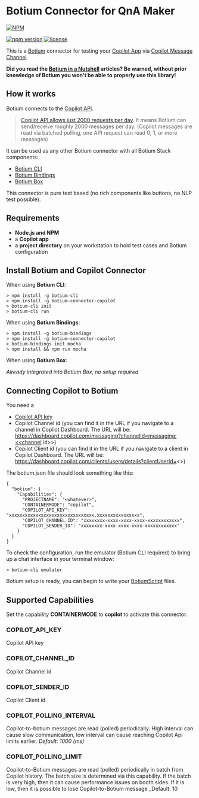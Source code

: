 # Botium Connector for QnA Maker

[![NPM](https://nodei.co/npm/botium-connector-copilot.png?downloads=true&downloadRank=true&stars=true)](https://nodei.co/npm/botium-connector-dialogflowcx/)

[![npm version](https://badge.fury.io/js/botium-connector-copilot.svg)](https://badge.fury.io/js/botium-connector-copilot)
[![license](https://img.shields.io/github/license/mashape/apistatus.svg)]()

This is a [Botium](https://github.com/codeforequity-at/botium-core) connector for testing your [Copilot App](https://www.copilot.com/) via [Copilot Message Channel](https://docs.copilot.com/reference/message-channels).

__Did you read the [Botium in a Nutshell](https://medium.com/@floriantreml/botium-in-a-nutshell-part-1-overview-f8d0ceaf8fb4) articles? Be warned, without prior knowledge of Botium you won't be able to properly use this library!__

## How it works
Botium connects to the [Copilot API](https://docs.copilot.com/reference/).

> [Copilot API allows just 2000 requests per day](https://docs.copilot.com/reference/getting-started-introduction#rate-limits).
> It means Botium can send/receive roughly 2000 messages per day. 
> (Copilot messages are read via batched polling, one API request can read 0, 1, or more messages)


It can be used as any other Botium connector with all Botium Stack components:
* [Botium CLI](https://github.com/codeforequity-at/botium-cli/)
* [Botium Bindings](https://github.com/codeforequity-at/botium-bindings/)
* [Botium Box](https://www.botium.at)

This connector is pure text based (no rich components like buttons, no NLP test possible).

## Requirements
* **Node.js and NPM**
* a **Copilot app**
* a **project directory** on your workstation to hold test cases and Botium configuration

## Install Botium and Copilot Connector

When using __Botium CLI__:

```
> npm install -g botium-cli
> npm install -g botium-connector-copilot
> botium-cli init
> botium-cli run
```

When using __Botium Bindings__:

```
> npm install -g botium-bindings
> npm install -g botium-connector-copilot
> botium-bindings init mocha
> npm install && npm run mocha
```

When using __Botium Box__:

_Already integrated into Botium Box, no setup required_

## Connecting Copilot to Botium

You need a 
- [Copilot API key](https://docs.copilot.com/reference/getting-started-introduction#if-you-are-building-any-other-type-of-api-integration)
- Copilot Channel id (you can find it in the URL if you navigate to a channel in Copilot Dashboard. The URL will be: https://dashboard.copilot.com/messaging?channelId=messaging:<<channel id>>)
- Copilot Client id (you can find it in the URL if you navigate to a client in Copilot Dashboard. The URL will be: https://dashboard.copilot.com/clients/users/details?clientUserId=<<user id>>)

The botium.json file should look something like this:

```
{
  "botium": {
    "Capabilities": {
      "PROJECTNAME": "<whatever>",
      "CONTAINERMODE": "copilot",
      "COPILOT_API_KEY": "xxxxxxxxxxxxxxxxxxxxxxxxxxxxxxxx.xxxxxxxxxxxxxxxx",
      "COPILOT_CHANNEL_ID": "xxxxxxxx-xxxx-xxxx-xxxx-xxxxxxxxxxxx",
      "COPILOT_SENDER_ID": "xxxxxxxx-xxxx-xxxx-xxxx-xxxxxxxxxxxx"
    }
  }
}
```

To check the configuration, run the emulator (Botium CLI required) to bring up a chat interface in your terminal window:

```
> botium-cli emulator
```

Botium setup is ready, you can begin to write your [BotiumScript](https://botium.atlassian.net/wiki/spaces/BOTIUM/pages/491664/Botium+Scripting+-+BotiumScript) files.

## Supported Capabilities

Set the capability __CONTAINERMODE__ to __copilot__ to activate this connector.

### COPILOT_API_KEY
Copilot API key

### COPILOT_CHANNEL_ID
Copilot Channel id

### COPILOT_SENDER_ID
Copilot Client id

### COPILOT_POLLING_INTERVAL
Copilot-to-botium messages are read (polled) periodically. High interval can cause slow communication, low interval can cause reaching Copilot Api limits earlier. 
_Default: 1000 (ms)_

### COPILOT_POLLING_LIMIT
Copilot-to-Botium messages are read (polled) periodically in batch from Copilot history. The batch size is determined via this capability. 
If the batch is very high, then it can cause performance issues on booth sides. If it is low, then it is possible to lose Copilot-to-Botium message
_Default: 10
